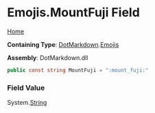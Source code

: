 # Emojis\.MountFuji Field

[Home](../../../README.md)

**Containing Type**: [DotMarkdown](../../README.md)\.[Emojis](../README.md)

**Assembly**: DotMarkdown\.dll

```csharp
public const string MountFuji = ":mount_fuji:"
```

### Field Value

System\.[String](https://docs.microsoft.com/en-us/dotnet/api/system.string)